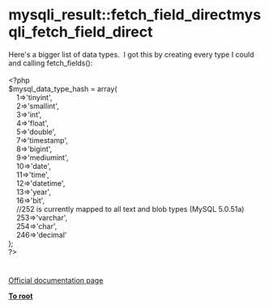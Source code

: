 # mysqli_result::fetch_field_directmysqli_fetch_field_direct




<div class="phpcode"><span class="html">
Here&apos;s a bigger list of data types.&#xA0; I got this by creating every type I could and calling fetch_fields():<br><br><span class="default">&lt;?php<br>$mysql_data_type_hash </span><span class="keyword">= array(<br>&#xA0; &#xA0; </span><span class="default">1</span><span class="keyword">=&gt;</span><span class="string">&apos;tinyint&apos;</span><span class="keyword">,<br>&#xA0; &#xA0; </span><span class="default">2</span><span class="keyword">=&gt;</span><span class="string">&apos;smallint&apos;</span><span class="keyword">,<br>&#xA0; &#xA0; </span><span class="default">3</span><span class="keyword">=&gt;</span><span class="string">&apos;int&apos;</span><span class="keyword">,<br>&#xA0; &#xA0; </span><span class="default">4</span><span class="keyword">=&gt;</span><span class="string">&apos;float&apos;</span><span class="keyword">,<br>&#xA0; &#xA0; </span><span class="default">5</span><span class="keyword">=&gt;</span><span class="string">&apos;double&apos;</span><span class="keyword">,<br>&#xA0; &#xA0; </span><span class="default">7</span><span class="keyword">=&gt;</span><span class="string">&apos;timestamp&apos;</span><span class="keyword">,<br>&#xA0; &#xA0; </span><span class="default">8</span><span class="keyword">=&gt;</span><span class="string">&apos;bigint&apos;</span><span class="keyword">,<br>&#xA0; &#xA0; </span><span class="default">9</span><span class="keyword">=&gt;</span><span class="string">&apos;mediumint&apos;</span><span class="keyword">,<br>&#xA0; &#xA0; </span><span class="default">10</span><span class="keyword">=&gt;</span><span class="string">&apos;date&apos;</span><span class="keyword">,<br>&#xA0; &#xA0; </span><span class="default">11</span><span class="keyword">=&gt;</span><span class="string">&apos;time&apos;</span><span class="keyword">,<br>&#xA0; &#xA0; </span><span class="default">12</span><span class="keyword">=&gt;</span><span class="string">&apos;datetime&apos;</span><span class="keyword">,<br>&#xA0; &#xA0; </span><span class="default">13</span><span class="keyword">=&gt;</span><span class="string">&apos;year&apos;</span><span class="keyword">,<br>&#xA0; &#xA0; </span><span class="default">16</span><span class="keyword">=&gt;</span><span class="string">&apos;bit&apos;</span><span class="keyword">,<br>&#xA0; &#xA0; </span><span class="comment">//252 is currently mapped to all text and blob types (MySQL 5.0.51a)<br>&#xA0; &#xA0; </span><span class="default">253</span><span class="keyword">=&gt;</span><span class="string">&apos;varchar&apos;</span><span class="keyword">,<br>&#xA0; &#xA0; </span><span class="default">254</span><span class="keyword">=&gt;</span><span class="string">&apos;char&apos;</span><span class="keyword">,<br>&#xA0; &#xA0; </span><span class="default">246</span><span class="keyword">=&gt;</span><span class="string">&apos;decimal&apos;<br></span><span class="keyword">);<br></span><span class="default">?&gt;</span>
</span>
</div>
  

#

[Official documentation page](https://www.php.net/manual/en/mysqli-result.fetch-field-direct.php)

**[To root](/README.md)**